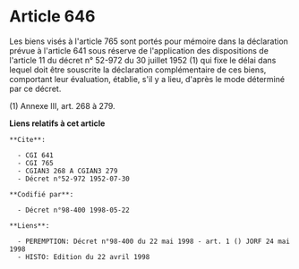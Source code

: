 # Article 646

Les biens visés à l'article 765 sont portés pour mémoire dans la déclaration prévue à l'article 641 sous réserve de
l'application des dispositions de l'article 11 du décret n° 52-972 du 30 juillet 1952 (1) qui fixe le délai dans lequel doit
être souscrite la déclaration complémentaire de ces biens, comportant leur évaluation, établie, s'il y a lieu, d'après le
mode déterminé par ce décret.

(1) Annexe III, art. 268 à 279.

**Liens relatifs à cet article**

	**Cite**:

	  - CGI 641
	  - CGI 765
	  - CGIAN3 268 A CGIAN3 279
	  - Décret n°52-972 1952-07-30

	**Codifié par**:

	  - Décret n°98-400 1998-05-22

	**Liens**:

	  - PEREMPTION: Décret n°98-400 du 22 mai 1998 - art. 1 () JORF 24 mai 1998
	  - HISTO: Edition du 22 avril 1998
